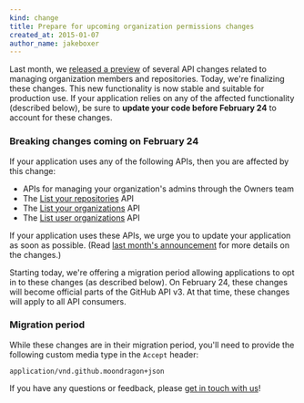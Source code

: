 ```yaml
---
kind: change
title: Prepare for upcoming organization permissions changes
created_at: 2015-01-07
author_name: jakeboxer
---
```


Last month, we [released a preview][org-permissions-preview] of several API changes related to managing organization members and repositories. Today, we're finalizing these changes. This new functionality is now stable and suitable for production use. If your application relies on any of the affected functionality (described below), be sure to **update your code before February 24** to account for these changes.

### Breaking changes coming on February 24

If your application uses any of the following APIs, then you are affected by this change:

- APIs for managing your organization's admins through the Owners team
- The [List your repositories][list-your-repos] API
- The [List your organizations][list-your-organizations] API
- The [List user organizations][list-user-organizations] API

If your application uses these APIs, we urge you to update your application as soon as possible. (Read [last month's announcement][org-permissions-preview] for more details on the changes.)

Starting today, we're offering a migration period allowing applications to opt in to these changes (as described below). On February 24, these changes will become official parts of the GitHub API v3. At that time, these changes will apply to all API consumers.

### Migration period

While these changes are in their migration period, you'll need to provide the following custom media type in the `Accept` header:

    application/vnd.github.moondragon+json

If you have any questions or feedback, please [get in touch with us][contact]!

[org-permissions-preview]: /changes/2014-12-08-organization-permissions-api-preview/
[list-your-repos]: /v3/repos/#list-your-repositories
[list-user-organizations]: /v3/orgs/#list-user-organizations
[list-your-organizations]: /v3/orgs/#list-your-organizations
[contact]: https://github.com/contact?form[subject]=Organization+Permissions+API
